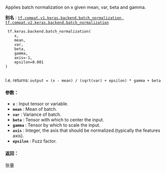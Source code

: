 Applies batch normalization on x given mean, var, beta and gamma.

**别名** : [ `tf.compat.v1.keras.backend.batch_normalization` ](/api_docs/python/tf/keras/backend/batch_normalization), [ `tf.compat.v2.keras.backend.batch_normalization` ](/api_docs/python/tf/keras/backend/batch_normalization)

```
 tf.keras.backend.batch_normalization(
    x,
    mean,
    var,
    beta,
    gamma,
    axis=-1,
    epsilon=0.001
)
 
```

I.e. returns: `output = (x - mean) / (sqrt(var) + epsilon) * gamma + beta` 

#### 参数：
- **`x`** : Input tensor or variable.
- **`mean`** : Mean of batch.
- **`var`** : Variance of batch.
- **`beta`** : Tensor with which to center the input.
- **`gamma`** : Tensor by which to scale the input.
- **`axis`** : Integer, the axis that should be normalized.(typically the features axis).
- **`epsilon`** : Fuzz factor.


#### 返回：
张量

